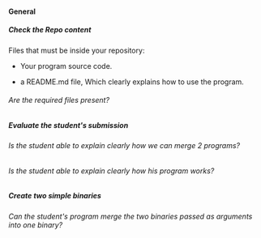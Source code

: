 #### General

##### Check the Repo content

Files that must be inside your repository:

- Your program source code.

- a README.md file, Which clearly explains how to use the program.

###### Are the required files present?

##### Evaluate the student's submission

###### Is the student able to explain clearly how we can merge 2 programs?

###### Is the student able to explain clearly how his program works?

##### Create two simple binaries

###### Can the student's program merge the two binaries passed as arguments into one binary?
